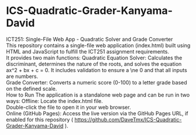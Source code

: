 # ICS-Quadratic-Grader-Kanyama-David
ICT251: Single-File Web App - Quadratic Solver and Grade Converter  
This repository contains a single-file web application (index.html) built using HTML and JavaScript to fulfill the ICT251 assignment requirements.  
It provides two main functions:
Quadratic Equation Solver: Calculates the discriminant, determines the nature of the roots, and solves the equation ax^2 + bx + c = 0. It includes validation to ensure a \ne 0 and that all inputs are numbers.  
Grade Converter: Converts a numeric score (0-100) to a letter grade based on the defined scale.  
How to Run
The application is a standalone web page and can be run in two ways:
Offline:
Locate the index.html file.  
Double-click the file to open it in your web browser.  
Online (GitHub Pages):
Access the live version via the GitHub Pages URL, if enabled for this repository ( https://github.com/DaveTmx/ICS-Quadratic-Grader-Kanyama-David ).
